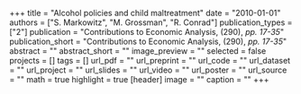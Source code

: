 +++
title = "Alcohol policies and child maltreatment"
date = "2010-01-01"
authors = ["S. Markowitz", "M. Grossman", "R. Conrad"]
publication_types = ["2"]
publication = "Contributions to Economic Analysis, (290), _pp. 17-35_"
publication_short = "Contributions to Economic Analysis, (290), _pp. 17-35_"
abstract = ""
abstract_short = ""
image_preview = ""
selected = false
projects = []
tags = []
url_pdf = ""
url_preprint = ""
url_code = ""
url_dataset = ""
url_project = ""
url_slides = ""
url_video = ""
url_poster = ""
url_source = ""
math = true
highlight = true
[header]
image = ""
caption = ""
+++
